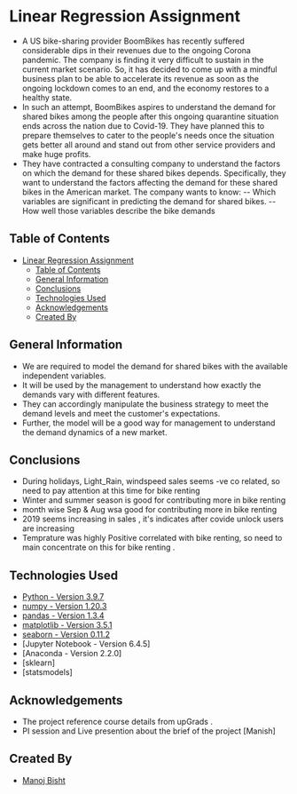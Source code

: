 # Linear Regression Assignment
- A US bike-sharing provider BoomBikes has recently suffered considerable dips in their revenues due to the ongoing Corona pandemic. The company is finding it very difficult to sustain in the current market scenario. So, it has decided to come up with a mindful business plan to be able to accelerate its revenue as soon as the ongoing lockdown comes to an end, and the economy restores to a healthy state.
- In such an attempt, BoomBikes aspires to understand the demand for shared bikes among the people after this ongoing quarantine situation ends across the nation due to Covid-19. They have planned this to prepare themselves to cater to the people's needs once the situation gets better all around and stand out from other service providers and make huge profits.
- They have contracted a consulting company to understand the factors on which the demand for these shared bikes depends. Specifically, they want to understand the factors affecting the demand for these shared bikes in the American market. The company wants to know:
-- Which variables are significant in predicting the demand for shared bikes.
-- How well those variables describe the bike demands


## Table of Contents
- [Linear Regression Assignment](#linear-regression-assignment)
  - [Table of Contents](#table-of-contents)
  - [General Information](#general-information)
  - [Conclusions](#conclusions)
  - [Technologies Used](#technologies-used)
  - [Acknowledgements](#acknowledgements)
  - [Created By](#created-by)

<!-- You can include any other section that is pertinent to your problem -->

## General Information
- We are required to model the demand for shared bikes with the available independent variables. 
- It will be used by the management to understand how exactly the demands vary with different features. 
- They can accordingly manipulate the business strategy to meet the demand levels and meet the customer's expectations. 
- Further, the model will be a good way for management to understand the demand dynamics of a new market. 

<!-- You don't have to answer all the questions - just the ones relevant to your project. -->

## Conclusions
- During holidays, Light_Rain, windspeed sales seems -ve co related, so need to pay attention at this time for bike renting
- Winter and summer season is good for contributing more in bike renting   
- month wise Sep & Aug wsa good for contributing more in bike renting   
- 2019 seems increasing in sales , it's indicates after covide unlock users are increasing 
- Temprature was highly Positive correlated with bike renting, so need to main concentrate on this for bike renting .

<!-- You don't have to answer all the questions - just the ones relevant to your project. -->


## Technologies Used
- [Python - Version 3.9.7](https://www.python.org/download/releases/3.0/)
- [numpy - Version 1.20.3](https://github.com/numpy)
- [pandas - Version 1.3.4](https://github.com/pandas-dev/pandas)
- [matplotlib - Version 3.5.1](https://github.com/matplotlib)
- [seaborn - Version 0.11.2](https://github.com/seaborn)
- [Jupyter Notebook - Version 6.4.5]
- [Anaconda - Version 2.2.0]
- [sklearn]
- [statsmodels]

<!-- As the libraries versions keep on changing, it is recommended to mention the version of library used in this project -->

## Acknowledgements
- The project reference course details from upGrads .
- PI session and Live presention about the brief of the project [Manish] 


## Created By 
- [Manoj Bisht](https://www.linkedin.com/in/manoj-bisht-b293a657/)


<!-- Optional -->
<!-- ## License -->
<!-- This project is open source and available under the [... License](). -->

<!-- You don't have to include all sections - just the one's relevant to your project -->